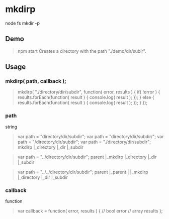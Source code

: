 mkdirp
====================
node fs mkdir -p

Demo
---------------------
> npm start
Creates a directory with the path "./demo/dir/subir".

Usage
---------------------
### mkdirp( path, callback );
> mkdirp( "./directory/dir/subdir", function( error, results ) {
>  if( !error ) {
>    results.forEach(function( result ) {
>      console.log( result );
>    });
>  }
>  else {
>    results.forEach(function( result ) {
>      console.log( result );
>    });
>  }
> });

### path
string
> var path = "directory/dir/subdir";
> var path = "directory/dir/subdir/";
> var path = "/directory/dir/subdir";
> var path = "./directory/dir/subdir";
mkdirp
|_directory
  |_dir
    |_subdir

> var path = "../directory/dir/subdir";
parent
|_mkdirp
|_directory
  |_dir
    |_subdir

> var path = "../../directory/dir/subdir";
parent
|_parent
| |_mkdirp
|_directory
  |_dir
    |_subdir

### callback
function
> var callback = function( error, results ) {
>   // bool error
>   // array results
> };